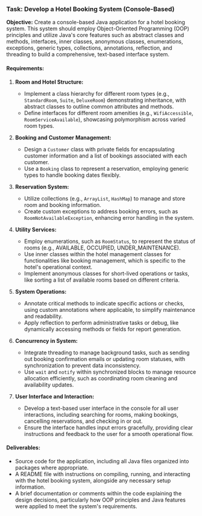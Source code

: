 ### Task: Develop a Hotel Booking System (Console-Based)

**Objective:** Create a console-based Java application for a hotel booking system. This system should employ Object-Oriented Programming (OOP) principles and utilize Java's core features such as abstract classes and methods, interfaces, inner classes, anonymous classes, enumerations, exceptions, generic types, collections, annotations, reflection, and threading to build a comprehensive, text-based interface system.

#### Requirements:

1. **Room and Hotel Structure:**
   - Implement a class hierarchy for different room types (e.g., `StandardRoom`, `Suite`, `DeluxeRoom`) demonstrating inheritance, with abstract classes to outline common attributes and methods.
   - Define interfaces for different room amenities (e.g., `WifiAccessible`, `RoomServiceAvailable`), showcasing polymorphism across varied room types.

2. **Booking and Customer Management:**
   - Design a `Customer` class with private fields for encapsulating customer information and a list of bookings associated with each customer.
   - Use a `Booking` class to represent a reservation, employing generic types to handle booking dates flexibly.

3. **Reservation System:**
   - Utilize collections (e.g., `ArrayList`, `HashMap`) to manage and store room and booking information.
   - Create custom exceptions to address booking errors, such as `RoomNotAvailableException`, enhancing error handling in the system.

4. **Utility Services:**
   - Employ enumerations, such as `RoomStatus`, to represent the status of rooms (e.g., AVAILABLE, OCCUPIED, UNDER_MAINTENANCE).
   - Use inner classes within the hotel management classes for functionalities like booking management, which is specific to the hotel's operational context.
   - Implement anonymous classes for short-lived operations or tasks, like sorting a list of available rooms based on different criteria.

5. **System Operations:**
   - Annotate critical methods to indicate specific actions or checks, using custom annotations where applicable, to simplify maintenance and readability.
   - Apply reflection to perform administrative tasks or debug, like dynamically accessing methods or fields for report generation.

6. **Concurrency in System:**
   - Integrate threading to manage background tasks, such as sending out booking confirmation emails or updating room statuses, with synchronization to prevent data inconsistency.
   - Use `wait` and `notify` within synchronized blocks to manage resource allocation efficiently, such as coordinating room cleaning and availability updates.

7. **User Interface and Interaction:**
   - Develop a text-based user interface in the console for all user interactions, including searching for rooms, making bookings, cancelling reservations, and checking in or out.
   - Ensure the interface handles input errors gracefully, providing clear instructions and feedback to the user for a smooth operational flow.

#### Deliverables:

- Source code for the application, including all Java files organized into packages where appropriate.
- A README file with instructions on compiling, running, and interacting with the hotel booking system, alongside any necessary setup information.
- A brief documentation or comments within the code explaining the design decisions, particularly how OOP principles and Java features were applied to meet the system's requirements.


